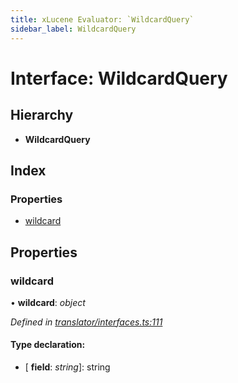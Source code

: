```yaml
---
title: xLucene Evaluator: `WildcardQuery`
sidebar_label: WildcardQuery
---
```


# Interface: WildcardQuery

## Hierarchy

* **WildcardQuery**

## Index

### Properties

* [wildcard](wildcardquery.md#wildcard)

## Properties

###  wildcard

• **wildcard**: *object*

*Defined in [translator/interfaces.ts:111](https://github.com/terascope/teraslice/blob/d8feecc03/packages/xlucene-evaluator/src/translator/interfaces.ts#L111)*

#### Type declaration:

* \[ **field**: *string*\]: string
